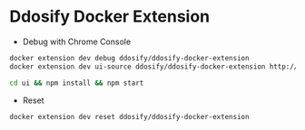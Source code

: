 # Ddosify Docker Extension

- Debug with Chrome Console
```bash
docker extension dev debug ddosify/ddosify-docker-extension
docker extension dev ui-source ddosify/ddosify-docker-extension http://localhost:3000

cd ui && npm install && npm start
```

- Reset
```bash
docker extension dev reset ddosify/ddosify-docker-extension
```
